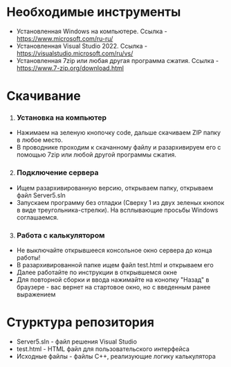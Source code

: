 # Необходимые инструменты
- Установленная Windows на компьютере. Ссылка - https://www.microsoft.com/ru-ru/
- Установленная Visual Studio 2022. Ссылка - https://visualstudio.microsoft.com/ru/vs/
- Установленная 7zip или любая другая программа сжатия. Ссылка - https://www.7-zip.org/download.html

# Скачивание
1) ### Установка на компьютер
- Нажимаем на зеленую кнопочку code, дальше скачиваем ZIP папку в любое место.
- В проводнике проходим к скачанному файлу и разархивируем его с помощью 7zip или любой другой программы сжатия.
2) ### Подключение сервера
- Ищем разархивированную версию, открываем папку, открываем файл Server5.sln
- Запускаем программу без отладки (Сверху 1 из двух зеленых кнопок в виде треугольника-стрелки). На всплывающие просьбы Windows соглашаемся.
3) ### Работа с калькулятором
- Не выключайте открывшееся консольное окно сервера до конца работы!
- В разархивированной папке ищем файл test.html и открываем его
- Далее работайте по инструкции в открывшемся окне
- Для повторной сборки и ввода нажимайте на конопку "Назад" в браузере - вас вернет на стартовое окно, но с введенным ранее выражением

# Стурктура репозитория
- Server5.sln - файл решения Visual Studio
- test.html - HTML файл для пользовательского интерфейса
- Исходные файлы - файлы С++, реализующие логику калькулятора
